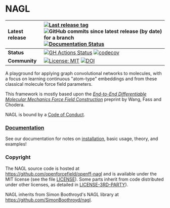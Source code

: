 NAGL
==============================
[//]: # (Badges)

| **Latest release** | [![Last release tag](https://img.shields.io/github/release-pre/openforcefield/openff-nagl.svg)](https://github.com/openforcefield/openff-nagl/releases) ![GitHub commits since latest release (by date) for a branch](https://img.shields.io/github/commits-since/openforcefield/openff-nagl/latest)  [![Documentation Status](https://readthedocs.org/projects/openff-nagl/badge/?version=latest)](https://docs.openforcefield.org/projects/nagl/en/latest/?badge=latest)                                                                                                        |
| :----------------- | :--------------------------------------------------------------------------------------------------------------------------------------------------------------------------------------------------------------------------------------------------------------------------------------------------------------------------------------------------------------------------------------------------------------------------------------------------------------------------------------------------------------------------------------------------------------------- |
| **Status**         | [![GH Actions Status](https://github.com/openforcefield/openff-nagl/actions/workflows/gh-ci.yaml/badge.svg)](https://github.com/openforcefield/openff-nagl/actions?query=branch%3Amain+workflow%3Agh-ci) [![codecov](https://codecov.io/gh/openforcefield/openff-nagl/branch/main/graph/badge.svg)](https://codecov.io/gh/openforcefield/openff-nagl/branch/main) |
| **Community**      | [![License: MIT](https://img.shields.io/badge/License-MIT-yellow.svg)](https://opensource.org/licenses/MIT) [![DOI](https://zenodo.org/badge/DOI/10.5281/zenodo.12792526.svg)](https://doi.org/10.5281/zenodo.12792526)                                                                                                                                                                                                                                                                                                                                                                                                                                                           |

A playground for applying graph convolutional networks to molecules, with a focus on learning continuous "atom-type" embeddings and from these classical molecule force field parameters.

This framework is mostly based upon the [*End-to-End Differentiable Molecular Mechanics Force Field Construction*](https://arxiv.org/abs/2010.01196) 
preprint by Wang, Fass and Chodera.

NAGL is bound by a [Code of Conduct](https://github.com/openforcefield/openff-nagl/blob/main/CODE_OF_CONDUCT.md).

### [Documentation](https://docs.openforcefield.org/projects/nagl/en/latest/?badge=latest)

See our documentation for notes on [installation](https://docs.openforcefield.org/projects/nagl/en/latest/installation.html), basic usage, theory, and examples!

### Copyright

The NAGL source code is hosted at https://github.com/openforcefield/openff-nagl
and is available under the MIT license (see the file [LICENSE](https://github.com/openforcefield/openff-nagl/blob/main/LICENSE)). Some parts inherit from code distributed under other licenses, as detailed in [LICENSE-3RD-PARTY](https://github.com/openforcefield/openff-nagl/blob/main/LICENSE-3RD-PARTY)).

NAGL inherits from Simon Boothroyd's NAGL library at https://github.com/SimonBoothroyd/nagl.
